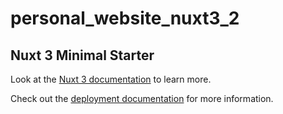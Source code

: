 # personal_website_nuxt3_2

## Nuxt 3 Minimal Starter

Look at the [Nuxt 3 documentation](https://nuxt.com/docs/getting-started/introduction) to learn more.

Check out the [deployment documentation](https://nuxt.com/docs/getting-started/deployment) for more information.



